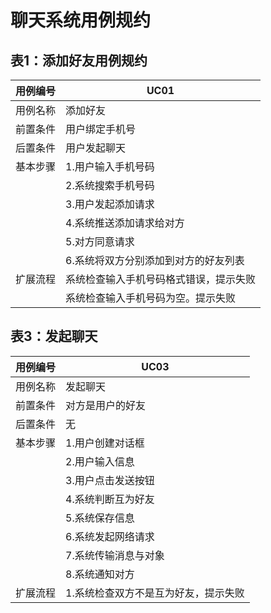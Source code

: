 # 聊天系统用例规约

## 表1：添加好友用例规约

| 用例编号 | UC01                                   |
| -------- | -------------------------------------- |
| 用例名称 | 添加好友                               |
| 前置条件 | 用户绑定手机号                         |
| 后置条件 | 用户发起聊天                           |
| 基本步骤 | 1.用户输入手机号码                     |
|          | 2.系统搜索手机号码                     |
|          | 3.用户发起添加请求                     |
|          | 4.系统推送添加请求给对方               |
|          | 5.对方同意请求                         |
|          | 6.系统将双方分别添加到对方的好友列表   |
| 扩展流程 | 系统检查输入手机号码格式错误，提示失败 |
|          | 系统检查输入手机号码为空。提示失败     |



## 表3：发起聊天

| 用例编号 | UC03                                 |
| -------- | ------------------------------------ |
| 用例名称 | 发起聊天                             |
| 前置条件 | 对方是用户的好友                     |
| 后置条件 | 无                                   |
| 基本步骤 | 1.用户创建对话框                     |
|          | 2.用户输入信息                       |
|          | 3.用户点击发送按钮                   |
|          | 4.系统判断互为好友                   |
|          | 5.系统保存信息                       |
|          | 6.系统发起网络请求                   |
|          | 7.系统传输消息与对象                 |
|          | 8.系统通知对方                       |
| 扩展流程 | 1.系统检查双方不是互为好友，提示失败 |

## 
